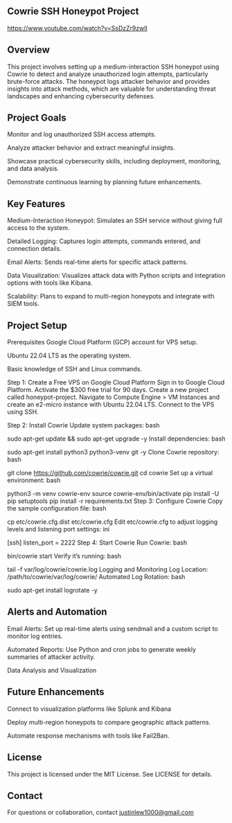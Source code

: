 ## Cowrie SSH Honeypot Project

https://www.youtube.com/watch?v=SsDzZr9zwlI

## Overview
This project involves setting up a medium-interaction SSH honeypot using Cowrie to detect and analyze unauthorized login attempts, particularly brute-force attacks. The honeypot logs attacker behavior and provides insights into attack methods, which are valuable for understanding threat landscapes and enhancing cybersecurity defenses.

## Project Goals
Monitor and log unauthorized SSH access attempts.

Analyze attacker behavior and extract meaningful insights.

Showcase practical cybersecurity skills, including deployment, monitoring, and data analysis.

Demonstrate continuous learning by planning future enhancements.

## Key Features
Medium-Interaction Honeypot: Simulates an SSH service without giving full access to the system.

Detailed Logging: Captures login attempts, commands entered, and connection details.

Email Alerts: Sends real-time alerts for specific attack patterns.

Data Visualization: Visualizes attack data with Python scripts and integration options with tools like Kibana.

Scalability: Plans to expand to multi-region honeypots and integrate with SIEM tools.

## Project Setup
Prerequisites
Google Cloud Platform (GCP) account for VPS setup.

Ubuntu 22.04 LTS as the operating system.

Basic knowledge of SSH and Linux commands.

Step 1: Create a Free VPS on Google Cloud Platform
Sign in to Google Cloud Platform.
Activate the $300 free trial for 90 days.
Create a new project called honeypot-project.
Navigate to Compute Engine > VM Instances and create an e2-micro instance with Ubuntu 22.04 LTS.
Connect to the VPS using SSH.

Step 2: Install Cowrie
Update system packages:
bash

sudo apt-get update && sudo apt-get upgrade -y
Install dependencies:
bash

sudo apt-get install python3 python3-venv git -y
Clone Cowrie repository:
bash

git clone https://github.com/cowrie/cowrie.git
cd cowrie
Set up a virtual environment:
bash

python3 -m venv cowrie-env
source cowrie-env/bin/activate
pip install -U pip setuptools
pip install -r requirements.txt
Step 3: Configure Cowrie
Copy the sample configuration file:
bash

cp etc/cowrie.cfg.dist etc/cowrie.cfg
Edit etc/cowrie.cfg to adjust logging levels and listening port settings:
ini

[ssh]
listen_port = 2222
Step 4: Start Cowrie
Run Cowrie:
bash

bin/cowrie start
Verify it’s running:
bash

tail -f var/log/cowrie/cowrie.log
Logging and Monitoring
Log Location: /path/to/cowrie/var/log/cowrie/
Automated Log Rotation:
bash

sudo apt-get install logrotate -y

## Alerts and Automation
Email Alerts: Set up real-time alerts using sendmail and a custom script to monitor log entries.

Automated Reports: Use Python and cron jobs to generate weekly summaries of attacker activity.

Data Analysis and Visualization

## Future Enhancements
Connect to visualization platforms like Splunk and Kibana

Deploy multi-region honeypots to compare geographic attack patterns.

Automate response mechanisms with tools like Fail2Ban.

## License
This project is licensed under the MIT License. See LICENSE for details.

## Contact
For questions or collaboration, contact justinlew1000@gmail.com
